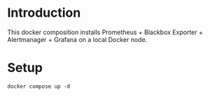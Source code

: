 # Introduction

This docker composition installs Prometheus + Blackbox Exporter + Alertmanager + Grafana on a local Docker node.

# Setup

    docker compose up -d
